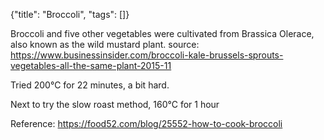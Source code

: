{"title": "Broccoli", "tags": []}

Broccoli and five other vegetables were cultivated from Brassica Olerace, also known as the wild mustard plant.
source: https://www.businessinsider.com/broccoli-kale-brussels-sprouts-vegetables-all-the-same-plant-2015-11

Tried 200°C for 22 minutes, a bit hard.

Next to try the slow roast method, 160°C for 1 hour

Reference: https://food52.com/blog/25552-how-to-cook-broccoli


